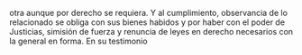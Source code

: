otra aunque por derecho se requiera. Y al cumplimiento, observancia de lo relacionado se obliga con sus bienes habidos y por haber con el poder de Justicias, simisión de fuerza y renuncia de leyes en derecho necesarios con la general en forma. En su testimonio